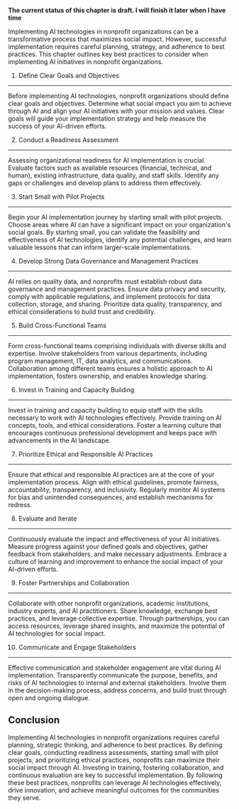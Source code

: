 **The current status of this chapter is draft. I will finish it later when I have time**

Implementing AI technologies in nonprofit organizations can be a transformative process that maximizes social impact. However, successful implementation requires careful planning, strategy, and adherence to best practices. This chapter outlines key best practices to consider when implementing AI initiatives in nonprofit organizations.

1. Define Clear Goals and Objectives
------------------------------------

Before implementing AI technologies, nonprofit organizations should define clear goals and objectives. Determine what social impact you aim to achieve through AI and align your AI initiatives with your mission and values. Clear goals will guide your implementation strategy and help measure the success of your AI-driven efforts.

2. Conduct a Readiness Assessment
---------------------------------

Assessing organizational readiness for AI implementation is crucial. Evaluate factors such as available resources (financial, technical, and human), existing infrastructure, data quality, and staff skills. Identify any gaps or challenges and develop plans to address them effectively.

3. Start Small with Pilot Projects
----------------------------------

Begin your AI implementation journey by starting small with pilot projects. Choose areas where AI can have a significant impact on your organization's social goals. By starting small, you can validate the feasibility and effectiveness of AI technologies, identify any potential challenges, and learn valuable lessons that can inform larger-scale implementations.

4. Develop Strong Data Governance and Management Practices
----------------------------------------------------------

AI relies on quality data, and nonprofits must establish robust data governance and management practices. Ensure data privacy and security, comply with applicable regulations, and implement protocols for data collection, storage, and sharing. Prioritize data quality, transparency, and ethical considerations to build trust and credibility.

5. Build Cross-Functional Teams
-------------------------------

Form cross-functional teams comprising individuals with diverse skills and expertise. Involve stakeholders from various departments, including program management, IT, data analytics, and communications. Collaboration among different teams ensures a holistic approach to AI implementation, fosters ownership, and enables knowledge sharing.

6. Invest in Training and Capacity Building
-------------------------------------------

Invest in training and capacity building to equip staff with the skills necessary to work with AI technologies effectively. Provide training on AI concepts, tools, and ethical considerations. Foster a learning culture that encourages continuous professional development and keeps pace with advancements in the AI landscape.

7. Prioritize Ethical and Responsible AI Practices
--------------------------------------------------

Ensure that ethical and responsible AI practices are at the core of your implementation process. Align with ethical guidelines, promote fairness, accountability, transparency, and inclusivity. Regularly monitor AI systems for bias and unintended consequences, and establish mechanisms for redress.

8. Evaluate and Iterate
-----------------------

Continuously evaluate the impact and effectiveness of your AI initiatives. Measure progress against your defined goals and objectives, gather feedback from stakeholders, and make necessary adjustments. Embrace a culture of learning and improvement to enhance the social impact of your AI-driven efforts.

9. Foster Partnerships and Collaboration
----------------------------------------

Collaborate with other nonprofit organizations, academic institutions, industry experts, and AI practitioners. Share knowledge, exchange best practices, and leverage collective expertise. Through partnerships, you can access resources, leverage shared insights, and maximize the potential of AI technologies for social impact.

10. Communicate and Engage Stakeholders
---------------------------------------

Effective communication and stakeholder engagement are vital during AI implementation. Transparently communicate the purpose, benefits, and risks of AI technologies to internal and external stakeholders. Involve them in the decision-making process, address concerns, and build trust through open and ongoing dialogue.

Conclusion
----------

Implementing AI technologies in nonprofit organizations requires careful planning, strategic thinking, and adherence to best practices. By defining clear goals, conducting readiness assessments, starting small with pilot projects, and prioritizing ethical practices, nonprofits can maximize their social impact through AI. Investing in training, fostering collaboration, and continuous evaluation are key to successful implementation. By following these best practices, nonprofits can leverage AI technologies effectively, drive innovation, and achieve meaningful outcomes for the communities they serve.
